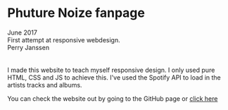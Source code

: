 # Phuture Noize fanpage
June 2017
<br>
First attempt at responsive webdesign. 
<br>
Perry Janssen
<br><br><br>
I made this website to teach myself responsive design. I only used pure HTML, CSS and JS to achieve this.
I've used the Spotify API to load in the artists tracks and albums.

You can check the website out by going to the GitHub page or [click here](http://stud.hosted.hr.nl/0924208/phuture)
